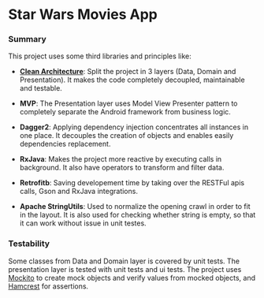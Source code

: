 # Star Wars Movies App

### Summary

This project uses some third libraries and principles like:

- **[Clean Architecture](https://blog.cleancoder.com/uncle-bob/2012/08/13/the-clean-architecture.html)**: Split the project in 3 layers (Data, Domain and Presentation). It makes the code completely decoupled, maintainable and testable.

- **MVP**: The Presentation layer uses Model View Presenter pattern to completely separate the Android framework from business logic.

- **Dagger2**: Applying dependency injection concentrates all instances in one place. It decouples the creation of objects and enables easily dependencies replacement.

- **RxJava**: Makes the project more reactive by executing calls in background. It also have operators to transform and filter data.

- **Retrofitb**: Saving developement time by taking over the RESTFul apis calls, Gson and RxJava integrations.

- **Apache StringUtils**: Used to normalize the opening crawl in order to fit in the layout. It is also used for checking whether string is empty, so that it can work without issue in unit testes.

### Testability

Some classes from Data and Domain layer is covered by unit tests. The presentation layer is tested with unit tests and ui tests. The project uses [Mockito](https://site.mockito.org/) to create mock objects and verify values from mocked objects, and [Hamcrest](https://github.com/npryce/hamkrest) for assertions.


